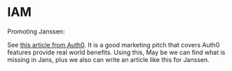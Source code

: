# IAM

Promoting Janssen:

See [this article from Auth0](https://auth0.com/blog/digital-identity-management/). It is a good marketing pitch that covers Auth0 features provide real world benefits. Using this, May be we can find what is missing in Jans, plus we also can write an article like this for Janssen.
